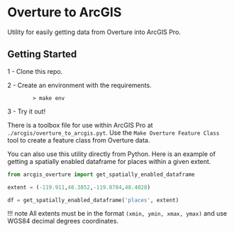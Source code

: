 # Overture to ArcGIS

<!--start-->
Utility for easily getting data from Overture into ArcGIS Pro.

## Getting Started

1 - Clone this repo.

2 - Create an environment with the requirements.
    
```
        > make env
```

3 - Try it out!

There is a toolbox file for use within ArcGIS Pro at `./arcgis/overture_to_arcgis.pyt`. Use the `Make Overture Feature Class` tool to create a feature class from Overture data.

You can also use this utility directly from Python. Here is an example of getting a spatially enabled dataframe for places within a given extent.

``` python
from arcgis_overture import get_spatially_enabled_dataframe

extent = (-119.911,48.3852,-119.8784,48.4028)

df = get_spatially_enabled_dataframe('places', extent)
```

!!! note
    All extents must be in the format `(xmin, ymin, xmax, ymax)` and use WGS84 decimal degrees coordinates.

<!--end-->